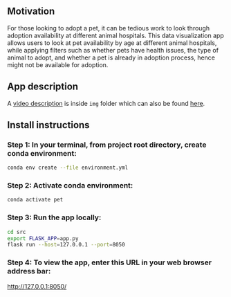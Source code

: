 ## Motivation
For those looking to adopt a pet, it can be tedious work to look through adoption availability at different animal hospitals. This data visualization app allows users to look at pet availability by age at different animal hospitals, while applying filters such as whether pets have health issues, the type of animal to adopt, and whether a pet is already in adoption process, hence might not be available for adoption.

## App description
A [video description](https://github.com/UBC-MDS/DSCI-532-pet-adoption/blob/main/img/demo.mp4) is inside `img` folder which can also be found [here](https://www.dropbox.com/scl/fi/8kls3k9527hagl5aurehb/demo.mp4?rlkey=39k3y9yu9wmh15urvc28btcek&st=60gjhjn3&dl=0).

## Install instructions

### Step 1: In your terminal, from project root directory, create conda environment:
```bash
conda env create --file environment.yml
```

### Step 2: Activate conda environment:
```bash
conda activate pet
```

### Step 3: Run the app locally:
```bash
cd src
export FLASK_APP=app.py
flask run --host=127.0.0.1 --port=8050
```

### Step 4: To view the app, enter this URL in your web browser address bar:
http://127.0.0.1:8050/
